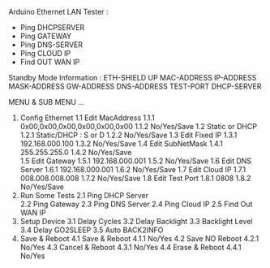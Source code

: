 Arduino Ethernet LAN Tester :
- Ping DHCPSERVER	
- Ping GATEWAY
- Ping DNS-SERVER
- Ping CLOUD IP
- Find OUT WAN IP

Standby Mode Information :
ETH-SHIELD UP
MAC-ADDRESS
IP-ADDRESS
MASK-ADDRESS
GW-ADDRESS
DNS-ADDRESS
TEST-PORT
DHCP-SERVER

MENU & SUB MENU ...
1. Config Ethernet
1.1 Edit MacAddress
1.1.1 0x00,0x00,0x00,0x00,0x00,0x00
1.1.2 No/Yes/Save
1.2 Static or DHCP
1.2.1 Static/DHCP : S or D
1.2.2 No/Yes/Save
1.3 Edit Fixed IP
1.3.1 192.168.000.100
1.3.2 No/Yes/Save
1.4 Edit SubNetMask
1.4.1 255.255.255.0
1.4.2 No/Yes/Save	
1.5 Edit Gateway
1.5.1 192.168.000.001
1.5.2 No/Yes/Save
1.6 Edit DNS Server
1.6.1 192.168.000.001
1.6.2 No/Yes/Save
1.7 Edit Cloud IP
1.7.1 008.008.008.008
1.7.2 No/Yes/Save
1.8 Edit Test Port
1.8.1 0808
1.8.2 No/Yes/Save
3. Run Some Tests
2.1 Ping DHCP Server	
2.2 Ping Gateway
2.3 Ping DNS Server
2.4 Ping Cloud IP
2.5 Find Out WAN IP
4. Setup Device
3.1 Delay Cycles
3.2 Delay Backlight
3.3 Backlight Level
3.4 Delay GO2SLEEP
3.5 Auto BACK2INFO
5. Save & Reboot
4.1 Save & Reboot
4.1.1 No/Yes
4.2 Save NO Reboot
4.2.1 No/Yes
4.3 Cancel & Reboot
4.3.1 No/Yes
4.4 Erase & Reboot
4.4.1 No/Yes
